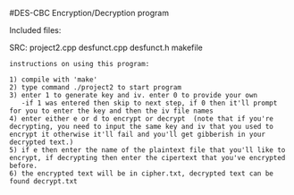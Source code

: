  #DES-CBC Encryption/Decryption program



Included files: 

SRC: project2.cpp desfunct.cpp desfunct.h makefile

	instructions on using this program:

	1) compile with 'make'
	2) type command ./project2 to start program
	3) enter 1 to generate key and iv. enter 0 to provide your own
	   -if 1 was entered then skip to next step, if 0 then it'll prompt for you to enter the key and then the iv file names
	4) enter either e or d to encrypt or decrypt  (note that if you're decrypting, you need to input the same key and iv that you used to encrypt it otherwise it'll fail and you'll get gibberish in your decrypted text.)
	5) if e then enter the name of the plaintext file that you'll like to encrypt, if decrypting then enter the cipertext that you've encrypted before. 
	6) the encrypted text will be in cipher.txt, decrypted text can be found decrypt.txt 
